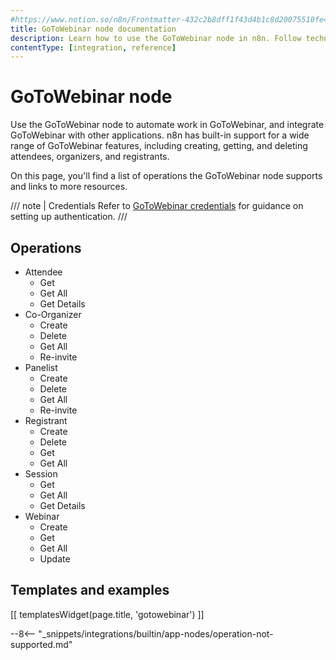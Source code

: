 ```yaml
---
#https://www.notion.so/n8n/Frontmatter-432c2b8dff1f43d4b1c8d20075510fe4
title: GoToWebinar node documentation
description: Learn how to use the GoToWebinar node in n8n. Follow technical documentation to integrate GoToWebinar node into your workflows.
contentType: [integration, reference]
---
```


# GoToWebinar node

Use the GoToWebinar node to automate work in GoToWebinar, and integrate GoToWebinar with other applications. n8n has built-in support for a wide range of GoToWebinar features, including creating, getting, and deleting attendees, organizers, and registrants.

On this page, you'll find a list of operations the GoToWebinar node supports and links to more resources.

/// note | Credentials
Refer to [GoToWebinar credentials](/integrations/builtin/credentials/gotowebinar/) for guidance on setting up authentication. 
///

## Operations

* Attendee
    * Get
    * Get All
    * Get Details
* Co-Organizer
    * Create
    * Delete
    * Get All
    * Re-invite
* Panelist
    * Create
    * Delete
    * Get All
    * Re-invite
* Registrant
    * Create
    * Delete
    * Get
    * Get All
* Session
    * Get
    * Get All
    * Get Details
* Webinar
    * Create
    * Get
    * Get All
    * Update

## Templates and examples

<!-- see https://www.notion.so/n8n/Pull-in-templates-for-the-integrations-pages-37c716837b804d30a33b47475f6e3780 -->
[[ templatesWidget(page.title, 'gotowebinar') ]]

--8<-- "_snippets/integrations/builtin/app-nodes/operation-not-supported.md"
